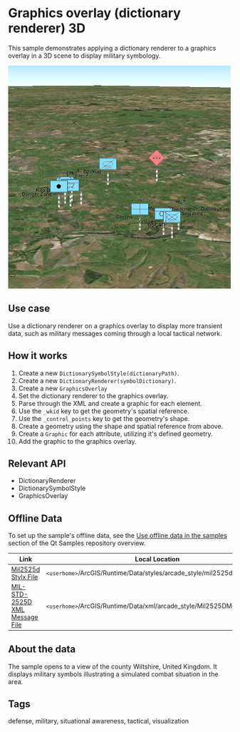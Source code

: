 # Graphics overlay (dictionary renderer) 3D

This sample demonstrates applying a dictionary renderer to a graphics overlay in a 3D scene to display military symbology.

![](screenshot.png)

## Use case

Use a dictionary renderer on a graphics overlay to display more transient data, such as military messages coming through a local tactical network.

## How it works

1. Create a new `DictionarySymbolStyle(dictionaryPath)`.
2. Create a new `DictionaryRenderer(symbolDictionary)`.
3. Create a new `GraphicsOverlay`
4. Set the  dictionary renderer to the graphics overlay.
5. Parse through the XML and create a graphic for each element.
6. Use the `_wkid` key to get the geometry's spatial reference.
7. Use the `_control_points` key to get the geometry's shape.
8. Create a geometry using the shape and spatial reference from above.
9. Create a `Graphic` for each attribute, utilizing it's defined geometry.
10. Add the graphic to the graphics overlay.

## Relevant API

* DictionaryRenderer
* DictionarySymbolStyle
* GraphicsOverlay

## Offline Data

To set up the sample's offline data, see the [Use offline data in the samples](https://github.com/Esri/arcgis-runtime-samples-qt#use-offline-data-in-the-samples) section of the Qt Samples repository overview.

Link | Local Location
---------|-------|
|[Mil2525d Stylx File](https://www.arcgis.com/home/item.html?id=c78b149a1d52414682c86a5feeb13d30)| `<userhome>`/ArcGIS/Runtime/Data/styles/arcade_style/mil2525d.stylx |
|[MIL-STD-2525D XML Message File](https://arcgisruntime.maps.arcgis.com/home/item.html?id=1e4ea99af4b440c092e7959cf3957bfa)| `<userhome>`/ArcGIS/Runtime/Data/xml/arcade_style/Mil2525DMessages.xml |

## About the data

The sample opens to a view of the county Wiltshire, United Kingdom. It displays military symbols illustrating a simulated combat situation in the area.

## Tags

defense, military, situational awareness, tactical, visualization
